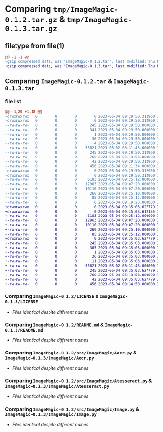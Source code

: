 # Comparing `tmp/ImageMagic-0.1.2.tar.gz` & `tmp/ImageMagic-0.1.3.tar.gz`

## filetype from file(1)

```diff
@@ -1 +1 @@
-gzip compressed data, was "ImageMagic-0.1.2.tar", last modified: Thu May  4 09:29:50 2023, max compression
+gzip compressed data, was "ImageMagic-0.1.3.tar", last modified: Thu May  4 09:35:03 2023, max compression
```

## Comparing `ImageMagic-0.1.2.tar` & `ImageMagic-0.1.3.tar`

### file list

```diff
@@ -1,20 +1,18 @@
-drwxrwxrwx   0        0        0        0 2023-05-04 09:29:50.312960 ImageMagic-0.1.2/
-drwxrwxrwx   0        0        0        0 2023-05-04 09:29:50.312960 ImageMagic-0.1.2/ImageMagic.egg-info/
--rw-rw-rw-   0        0        0      245 2023-05-04 09:29:50.000000 ImageMagic-0.1.2/ImageMagic.egg-info/PKG-INFO
--rw-rw-rw-   0        0        0      341 2023-05-04 09:29:50.000000 ImageMagic-0.1.2/ImageMagic.egg-info/SOURCES.txt
--rw-rw-rw-   0        0        0        1 2023-05-04 09:29:50.000000 ImageMagic-0.1.2/ImageMagic.egg-info/dependency_links.txt
--rw-rw-rw-   0        0        0       36 2023-05-04 09:29:50.000000 ImageMagic-0.1.2/ImageMagic.egg-info/requires.txt
--rw-rw-rw-   0        0        0        4 2023-05-04 09:29:50.000000 ImageMagic-0.1.2/ImageMagic.egg-info/top_level.txt
--rw-rw-rw-   0        0        0    35821 2023-05-02 08:31:43.000000 ImageMagic-0.1.2/LICENSE
--rw-rw-rw-   0        0        0      245 2023-05-04 09:29:50.312960 ImageMagic-0.1.2/PKG-INFO
--rw-rw-rw-   0        0        0      760 2023-05-04 05:13:53.000000 ImageMagic-0.1.2/README.md
--rw-rw-rw-   0        0        0       42 2023-05-04 09:29:50.312960 ImageMagic-0.1.2/setup.cfg
--rw-rw-rw-   0        0        0      456 2023-05-04 09:21:34.000000 ImageMagic-0.1.2/setup.py
-drwxrwxrwx   0        0        0        0 2023-05-04 09:29:50.312960 ImageMagic-0.1.2/src/
-drwxrwxrwx   0        0        0        0 2023-05-04 09:29:50.312960 ImageMagic-0.1.2/src/ImageMagic/
--rw-rw-rw-   0        0        0     6183 2023-05-04 09:25:12.000000 ImageMagic-0.1.2/src/ImageMagic/Aocr.py
--rw-rw-rw-   0        0        0    12963 2023-05-04 09:07:20.000000 ImageMagic-0.1.2/src/ImageMagic/Atesseract.py
--rw-rw-rw-   0        0        0    10110 2023-05-04 09:07:20.000000 ImageMagic-0.1.2/src/ImageMagic/Image.py
--rw-rw-rw-   0        0        0      260 2023-05-04 09:25:10.000000 ImageMagic-0.1.2/src/ImageMagic/__init__.py
--rw-rw-rw-   0        0        0       85 2023-05-04 09:25:12.000000 ImageMagic-0.1.2/src/ImageMagic/_version.py
--rw-rw-rw-   0        0        0        0 2023-05-04 09:19:23.000000 ImageMagic-0.1.2/src/__init__.py
+drwxrwxrwx   0        0        0        0 2023-05-04 09:35:03.627779 ImageMagic-0.1.3/
+drwxrwxrwx   0        0        0        0 2023-05-04 09:35:03.612155 ImageMagic-0.1.3/ImageMagic/
+-rw-rw-rw-   0        0        0     6183 2023-05-04 09:25:12.000000 ImageMagic-0.1.3/ImageMagic/Aocr.py
+-rw-rw-rw-   0        0        0    12963 2023-05-04 09:07:20.000000 ImageMagic-0.1.3/ImageMagic/Atesseract.py
+-rw-rw-rw-   0        0        0    10110 2023-05-04 09:07:20.000000 ImageMagic-0.1.3/ImageMagic/Image.py
+-rw-rw-rw-   0        0        0      260 2023-05-04 09:25:10.000000 ImageMagic-0.1.3/ImageMagic/__init__.py
+-rw-rw-rw-   0        0        0       85 2023-05-04 09:25:12.000000 ImageMagic-0.1.3/ImageMagic/_version.py
+drwxrwxrwx   0        0        0        0 2023-05-04 09:35:03.627779 ImageMagic-0.1.3/ImageMagic.egg-info/
+-rw-rw-rw-   0        0        0      245 2023-05-04 09:35:03.000000 ImageMagic-0.1.3/ImageMagic.egg-info/PKG-INFO
+-rw-rw-rw-   0        0        0      305 2023-05-04 09:35:03.000000 ImageMagic-0.1.3/ImageMagic.egg-info/SOURCES.txt
+-rw-rw-rw-   0        0        0        1 2023-05-04 09:35:03.000000 ImageMagic-0.1.3/ImageMagic.egg-info/dependency_links.txt
+-rw-rw-rw-   0        0        0       36 2023-05-04 09:35:03.000000 ImageMagic-0.1.3/ImageMagic.egg-info/requires.txt
+-rw-rw-rw-   0        0        0       11 2023-05-04 09:35:03.000000 ImageMagic-0.1.3/ImageMagic.egg-info/top_level.txt
+-rw-rw-rw-   0        0        0    35821 2023-05-02 08:31:43.000000 ImageMagic-0.1.3/LICENSE
+-rw-rw-rw-   0        0        0      245 2023-05-04 09:35:03.627779 ImageMagic-0.1.3/PKG-INFO
+-rw-rw-rw-   0        0        0      760 2023-05-04 05:13:53.000000 ImageMagic-0.1.3/README.md
+-rw-rw-rw-   0        0        0       42 2023-05-04 09:35:03.627779 ImageMagic-0.1.3/setup.cfg
+-rw-rw-rw-   0        0        0      456 2023-05-04 09:34:50.000000 ImageMagic-0.1.3/setup.py
```

### Comparing `ImageMagic-0.1.2/LICENSE` & `ImageMagic-0.1.3/LICENSE`

 * *Files identical despite different names*

### Comparing `ImageMagic-0.1.2/README.md` & `ImageMagic-0.1.3/README.md`

 * *Files identical despite different names*

### Comparing `ImageMagic-0.1.2/src/ImageMagic/Aocr.py` & `ImageMagic-0.1.3/ImageMagic/Aocr.py`

 * *Files identical despite different names*

### Comparing `ImageMagic-0.1.2/src/ImageMagic/Atesseract.py` & `ImageMagic-0.1.3/ImageMagic/Atesseract.py`

 * *Files identical despite different names*

### Comparing `ImageMagic-0.1.2/src/ImageMagic/Image.py` & `ImageMagic-0.1.3/ImageMagic/Image.py`

 * *Files identical despite different names*

